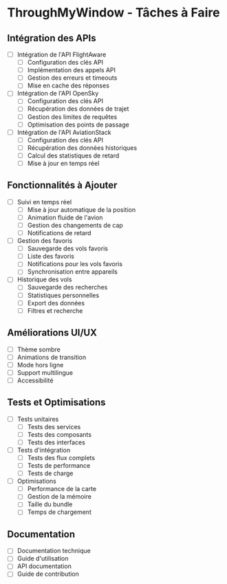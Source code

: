 # ThroughMyWindow - Tâches à Faire

## Intégration des APIs
- [ ] Intégration de l'API FlightAware
  - [ ] Configuration des clés API
  - [ ] Implémentation des appels API
  - [ ] Gestion des erreurs et timeouts
  - [ ] Mise en cache des réponses

- [ ] Intégration de l'API OpenSky
  - [ ] Configuration des clés API
  - [ ] Récupération des données de trajet
  - [ ] Gestion des limites de requêtes
  - [ ] Optimisation des points de passage

- [ ] Intégration de l'API AviationStack
  - [ ] Configuration des clés API
  - [ ] Récupération des données historiques
  - [ ] Calcul des statistiques de retard
  - [ ] Mise à jour en temps réel

## Fonctionnalités à Ajouter
- [ ] Suivi en temps réel
  - [ ] Mise à jour automatique de la position
  - [ ] Animation fluide de l'avion
  - [ ] Gestion des changements de cap
  - [ ] Notifications de retard

- [ ] Gestion des favoris
  - [ ] Sauvegarde des vols favoris
  - [ ] Liste des favoris
  - [ ] Notifications pour les vols favoris
  - [ ] Synchronisation entre appareils

- [ ] Historique des vols
  - [ ] Sauvegarde des recherches
  - [ ] Statistiques personnelles
  - [ ] Export des données
  - [ ] Filtres et recherche

## Améliorations UI/UX
- [ ] Thème sombre
- [ ] Animations de transition
- [ ] Mode hors ligne
- [ ] Support multilingue
- [ ] Accessibilité

## Tests et Optimisations
- [ ] Tests unitaires
  - [ ] Tests des services
  - [ ] Tests des composants
  - [ ] Tests des interfaces

- [ ] Tests d'intégration
  - [ ] Tests des flux complets
  - [ ] Tests de performance
  - [ ] Tests de charge

- [ ] Optimisations
  - [ ] Performance de la carte
  - [ ] Gestion de la mémoire
  - [ ] Taille du bundle
  - [ ] Temps de chargement

## Documentation
- [ ] Documentation technique
- [ ] Guide d'utilisation
- [ ] API documentation
- [ ] Guide de contribution 